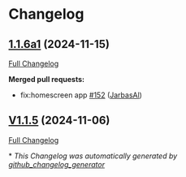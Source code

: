 # Changelog

## [1.1.6a1](https://github.com/OpenVoiceOS/ovos-ocp-audio-plugin/tree/1.1.6a1) (2024-11-15)

[Full Changelog](https://github.com/OpenVoiceOS/ovos-ocp-audio-plugin/compare/V1.1.5...1.1.6a1)

**Merged pull requests:**

- fix:homescreen app [\#152](https://github.com/OpenVoiceOS/ovos-ocp-audio-plugin/pull/152) ([JarbasAl](https://github.com/JarbasAl))

## [V1.1.5](https://github.com/OpenVoiceOS/ovos-ocp-audio-plugin/tree/V1.1.5) (2024-11-06)

[Full Changelog](https://github.com/OpenVoiceOS/ovos-ocp-audio-plugin/compare/1.1.5...V1.1.5)



\* *This Changelog was automatically generated by [github_changelog_generator](https://github.com/github-changelog-generator/github-changelog-generator)*
